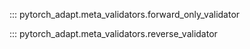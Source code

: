 ::: pytorch_adapt.meta_validators.forward_only_validator

::: pytorch_adapt.meta_validators.reverse_validator